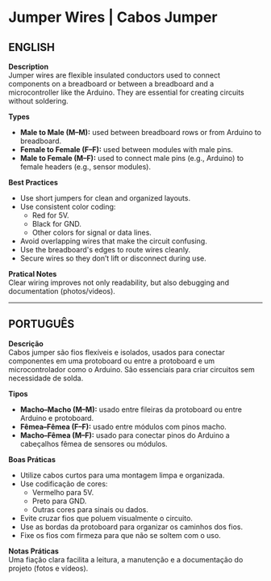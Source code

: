 # Jumper Wires | Cabos Jumper

## ENGLISH

**Description**  
Jumper wires are flexible insulated conductors used to connect components on a breadboard or between a breadboard and a microcontroller like the Arduino. They are essential for creating circuits without soldering.

**Types**  
- **Male to Male (M–M):** used between breadboard rows or from Arduino to breadboard.  
- **Female to Female (F–F):** used between modules with male pins.  
- **Male to Female (M–F):** used to connect male pins (e.g., Arduino) to female headers (e.g., sensor modules).

**Best Practices**  
- Use short jumpers for clean and organized layouts.  
- Use consistent color coding:  
  - Red for 5V.  
  - Black for GND.  
  - Other colors for signal or data lines.  
- Avoid overlapping wires that make the circuit confusing.  
- Use the breadboard's edges to route wires cleanly.  
- Secure wires so they don’t lift or disconnect during use.

**Pratical Notes**  
Clear wiring improves not only readability, but also debugging and documentation (photos/videos).

---

## PORTUGUÊS

**Descrição**  
Cabos jumper são fios flexíveis e isolados, usados para conectar componentes em uma protoboard ou entre a protoboard e um microcontrolador como o Arduino. São essenciais para criar circuitos sem necessidade de solda.

**Tipos**  
- **Macho–Macho (M–M):** usado entre fileiras da protoboard ou entre Arduino e protoboard.  
- **Fêmea–Fêmea (F–F):** usado entre módulos com pinos macho.  
- **Macho–Fêmea (M–F):** usado para conectar pinos do Arduino a cabeçalhos fêmea de sensores ou módulos.

**Boas Práticas**  
- Utilize cabos curtos para uma montagem limpa e organizada.  
- Use codificação de cores:  
  - Vermelho para 5V.  
  - Preto para GND.  
  - Outras cores para sinais ou dados.  
- Evite cruzar fios que poluem visualmente o circuito.  
- Use as bordas da protoboard para organizar os caminhos dos fios.  
- Fixe os fios com firmeza para que não se soltem com o uso.

**Notas Práticas**  
Uma fiação clara facilita a leitura, a manutenção e a documentação do projeto (fotos e vídeos).
